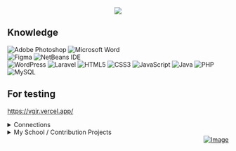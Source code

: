 <div align="center">
  <a href="https://github.com/GreenVGJR">
    <img src="https://github-readme-stats.vercel.app/api/top-langs?username=greenvgjr&hide=css&layout=compact&theme=dark&hide_border=true&cache_seconds=1800"/>
  </a>
</div>

## Knowledge
![Adobe Photoshop](https://img.shields.io/badge/adobe%20photoshop-%2331A8FF.svg?style=for-the-badge&logo=adobe%20photoshop&logoColor=white) ![Microsoft Word](https://img.shields.io/badge/Microsoft_Word-2B579A?style=for-the-badge&logo=microsoft-word&logoColor=white)<br>
![Figma](https://img.shields.io/badge/figma-%23F24E1E.svg?style=for-the-badge&logo=figma&logoColor=white) ![NetBeans IDE](https://img.shields.io/badge/NetBeansIDE-1B6AC6.svg?style=for-the-badge&logo=apache-netbeans-ide&logoColor=white)<br>![WordPress](https://img.shields.io/badge/WordPress-%23117AC9.svg?style=for-the-badge&logo=WordPress&logoColor=white) ![Laravel](https://img.shields.io/badge/laravel-%23FF2D20.svg?style=for-the-badge&logo=laravel&logoColor=white) ![HTML5](https://img.shields.io/badge/html5-%23E34F26.svg?style=for-the-badge&logo=html5&logoColor=white) ![CSS3](https://img.shields.io/badge/css3-%231572B6.svg?style=for-the-badge&logo=css3&logoColor=white) ![JavaScript](https://img.shields.io/badge/javascript-%23323330.svg?style=for-the-badge&logo=javascript&logoColor=%23F7DF1E) ![Java](https://img.shields.io/badge/java-%23ED8B00.svg?style=for-the-badge&logo=openjdk&logoColor=white) ![PHP](https://img.shields.io/badge/php-%23777BB4.svg?style=for-the-badge&logo=php&logoColor=white) ![MySQL](https://img.shields.io/badge/mysql-4479A1.svg?style=for-the-badge&logo=mysql&logoColor=white)

## For testing
https://vgjr.vercel.app/

<details>
<summary>Connections</summary>
  
| [Twitter](https://twitter.com/Green_VGJR) | [Instagram](https://instagram.com/green._vgjr) | [Reddit](https://www.reddit.com/u/GreenVGJR) | [Spotify](https://open.spotify.com/user/uz2gmmfdw7gxcofnb3843pju5) | [SoundCloud](https://soundcloud.com/greenvgjr) |
|:-:|:-:|:-:|:-:|:-:|
| [YouTube](https://www.youtube.com/@greenvgjr) | [Steam](https://steamcommunity.com/profiles/76561199079533730) | [Roblox](https://www.roblox.com/users/433337308/profile) | [Twitch](https://twitch.tv/greenvgjr) | [Discord](https://discord.com/users/681124961494237442) |
| [Threads](https://threads.net/green._vgjr) | [Pixiv](https://www.pixiv.net/en/users/73613724) | [Telegram](https://t.me/greenvgjr) | [Trakteer](https://trakteer.id/vgjr) | [PixAI](https://pixai.art/@greenvgjr) |
| [v0.dev](https://v0.dev/greenvgjr) | \- | [Saweria](https://saweria.co/vgjr) | \- | \- |

</details>


<details>
<summary>My School / Contribution Projects</summary>
  
| Repository | Preview | Type |
|------------|-------------|-------------|
| [![VGJR Radio](https://github-readme-stats.vercel.app/api/pin/?username=greenvgjr&repo=vgjradio&theme=dark)](https://github.com/GreenVGJR/vgjradio) | <img src="https://github.com/user-attachments/assets/ec253979-b26a-4a8b-b83b-8615f1604908" alt="Preview" width="512"/> | School |
| [![Vouchify](https://github-readme-stats.vercel.app/api/pin/?username=greenvgjr&repo=vouchify&theme=dark)](https://github.com/GreenVGJR/vouchify) | <img src="https://github.com/user-attachments/assets/cc402d77-5ec0-4a87-a774-7ba0ed3429aa" alt="Preview" width="512"/> | School |
| [![Polling](https://github-readme-stats.vercel.app/api/pin/?username=DefinetlyNotRay&repo=Polling-Web-App&theme=dark)](https://github.com/DefinetlyNotRay/Polling-Web-App) | <img src="https://github.com/user-attachments/assets/51f5289f-25c1-45af-9c2d-2e3f942ed846" alt="Preview" width="512"/> | Contribution |
| [![Vesa Socmed](https://github-readme-stats.vercel.app/api/pin/?username=greenvgjr&repo=vesa-socmed&theme=dark)](https://github.com/GreenVGJR/vesa-socmed) | <img src="https://github.com/user-attachments/assets/65d11856-a739-44d7-b97f-c740624d448c" alt="Preview" width="512"/> | School |

</details>

<div align="right">
  <a href="https://github.com/GreenVGJR">
    <img src="https://komarev.com/ghpvc/?username=GreenVGJR&color=green" alt="Image" loading="lazy"/><br>
  </a>
</div>
